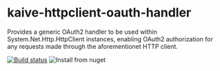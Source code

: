 # kaive-httpclient-oauth-handler
Provides a generic OAuth2 handler to be used within System.Net.Http.HttpClient instances, enabling OAuth2 authorization for any requests made through the aforementionet HTTP client.

[![Build status](https://ci.appveyor.com/api/projects/status/rbp4hgmjg5xcaw3o/branch/master?svg=true)](https://ci.appveyor.com/project/mirandaasm/kaive-httpclient-oauth-handler/branch/master)
![Install from nuget](https://img.shields.io/nuget/v/Kaive.HttpClient.OAuth2Handler?style=plastic)
